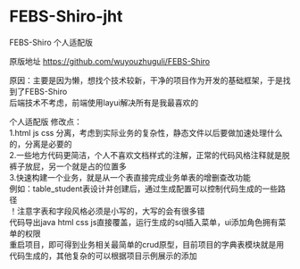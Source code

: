# FEBS-Shiro-jht
FEBS-Shiro 个人适配版

原版地址 https://github.com/wuyouzhuguli/FEBS-Shiro

原因：主要是因为懒，想找个技术较新，干净的项目作为开发的基础框架，于是找到了FEBS-Shiro  
后端技术不考虑，前端使用layui解决所有是我最喜欢的  

个人适配版 修改点：  
1.html js css 分离，考虑到实际业务的复杂性，静态文件以后要做加速处理什么的，分离是必要的  
2.一些地方代码更简洁，个人不喜欢文档样式的注解，正常的代码风格注释就是脱裤子放屁，另一个就是占的位置多  
3.快速构建一个业务，就是从一个表直接完成业务单表的增删查改功能  
例如：table_student表设计并创建后，通过生成配置可以控制代码生成的一些路径  
	！注意字表和字段风格必须是小写的，大写的会有很多错  
代码导出java html css js直接覆盖，运行生成的sql插入菜单，ui添加角色拥有菜单的权限  
重启项目，即可得到业务相关最简单的crud原型，目前项目的字典表模块就是用代码生成的，其他复杂的可以根据项目示例展示的添加
